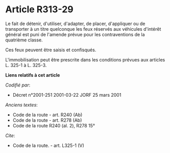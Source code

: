 # Article R313-29

Le fait de détenir, d'utiliser, d'adapter, de placer, d'appliquer ou de transporter à un titre quelconque les feux réservés
aux véhicules d'intérêt général est puni de l'amende prévue pour les contraventions de la quatrième classe. 

Ces feux peuvent être saisis et confisqués. 

L'immobilisation peut être prescrite dans les conditions prévues aux articles L. 325-1 à L. 325-3.

**Liens relatifs à cet article**

_Codifié par_:

  - Décret n°2001-251 2001-03-22 JORF 25 mars 2001

_Anciens textes_:

  - Code de la route - art. R240 (Ab)
  - Code de la route - art. R278 (Ab)
  - Code de la route R240 (al. 2), R278 15°

_Cite_:

  - Code de la route. - art. L325-1 (V)
